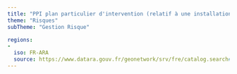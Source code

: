 ```yaml
---
title: "PPI plan particulier d'intervention (relatif à une installation industriel à risque)"
theme: "Risques"
subTheme: "Gestion Risque"

regions:
-
  iso: FR-ARA
  source: https://www.datara.gouv.fr/geonetwork/srv/fre/catalog.search#/search?resultType=details&sortBy=relevance&from=1&to=20&fast=index&_content_type=json&any=PPI%20plan%20particulier%20d'intervention%20(relatif%20%C3%A0%20une%20installation%20industriel%20%C3%A0%20risque)
---
```

